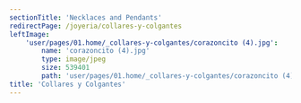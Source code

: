 ```yaml
---
sectionTitle: 'Necklaces and Pendants'
redirectPage: /joyeria/collares-y-colgantes
leftImage:
    'user/pages/01.home/_collares-y-colgantes/corazoncito (4).jpg':
        name: 'corazoncito (4).jpg'
        type: image/jpeg
        size: 539401
        path: 'user/pages/01.home/_collares-y-colgantes/corazoncito (4).jpg'
title: 'Collares y Colgantes'
---
```


